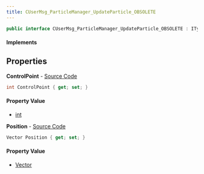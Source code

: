 ```yaml
---
title: CUserMsg_ParticleManager_UpdateParticle_OBSOLETE
---
```


```csharp
public interface CUserMsg_ParticleManager_UpdateParticle_OBSOLETE : ITypedProtobuf<CUserMsg_ParticleManager_UpdateParticle_OBSOLETE>, INativeHandle
```

#### Implements

## Properties

**ControlPoint** - [Source Code](https://github.com/swiftly-solution/swiftlys2/blob/master/managed/src/SwiftlyS2.Generated/Protobufs/Interfaces/CUserMsg_ParticleManager_UpdateParticle_OBSOLETE.cs#L13)

```csharp
int ControlPoint { get; set; }
```

#### Property Value

- [int](https://learn.microsoft.com/dotnet/api/system.int32)

**Position** - [Source Code](https://github.com/swiftly-solution/swiftlys2/blob/master/managed/src/SwiftlyS2.Generated/Protobufs/Interfaces/CUserMsg_ParticleManager_UpdateParticle_OBSOLETE.cs#L16)

```csharp
Vector Position { get; set; }
```

#### Property Value

- [Vector](/docs/api/shared/natives/vector)

